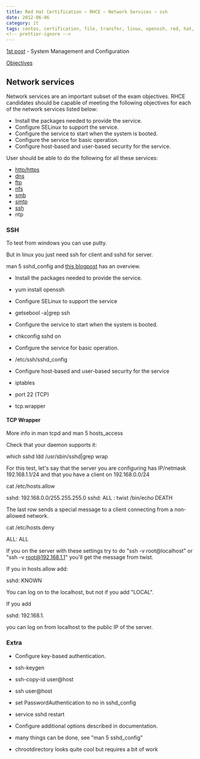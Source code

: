 ```yaml
---
title: Red Hat Certification – RHCE – Network Services – ssh
date: 2012-06-06
category: it
tags: centos, certification, file, transfer, linux, openssh, red, hat, rhce, ssh, sshd, studying, tcp, wrapper
<!-- prettier-ignore -->
---
```


[1st post](https://www.guldmyr.com/red-hat-certification-rhce-system-configuration-and-management-2/ "1st post")
\- System Management and Configuration

[Objectives](https://www.redhat.com/training/courses/ex300/examobjective "on redhat.com")

## Network services

Network services are an important subset of the exam objectives. RHCE candidates
should be capable of meeting the following objectives for each of the network
services listed below:

- Install the packages needed to provide the service.
- Configure SELinux to support the service.
- Configure the service to start when the system is booted.
- Configure the service for basic operation.
- Configure host-based and user-based security for the service.

User should be able to do the following for all these services:

- [http/https](https://guldmyr.com/red-hat-certification-rhce-network-services-httpd)
- [dns](https://guldmyr.com/red-hat-certification-rhce-network-services-dns)
- [ftp](https://www.guldmyr.com/red-hat-certification-rhce-network-services-ftp)
- [nfs](https://www.guldmyr.com/red-hat-certification-rhce-network-services-nfs/)
- [smb](https://www.guldmyr.com/red-hat-certification-rhce-network-services-smb/)
- [smtp](https://www.guldmyr.com/red-hat-certification-rhce-network-services-e-mail/)
- [ssh](https://www.guldmyr.com/red-hat-certification-rhce-network-services-ssh/)
- ntp

### SSH

To test from windows you can use putty.

But in linux you just need ssh for client and sshd for server.

man 5 sshd_config and
[this blogpost](http://www.aboutlinux.info/2005/10/using-tcp-wrappers-to-secure-linux.html "on aboutlinux.info")
has an overview.

- Install the packages needed to provide the service.

- yum install openssh

- Configure SELinux to support the service

- getsebool -a|grep ssh

- Configure the service to start when the system is booted.

- chkconfig sshd on

- Configure the service for basic operation.

- /etc/ssh/sshd_config

- Configure host-based and user-based security for the service

- iptables

- port 22 (TCP)

- tcp.wrapper

#### TCP Wrapper

More info in man tcpd and man 5 hosts_access

Check that your daemon supports it:

which sshd ldd /usr/sbin/sshd|grep wrap

For this test, let's say that the server you are configuring has IP/netmask
192.168.1.1/24 and that you have a client on 192.168.0.0/24

cat /etc/hosts.allow

sshd: 192.168.0.0/255.255.255.0 sshd: ALL : twist /bin/echo DEATH

The last row sends a special message to a client connecting from a non-allowed
network.

cat /etc/hosts.deny

ALL: ALL

If you on the server with these settings try to do "ssh -v root@localhost" or
"ssh -v root@192.168.1.1" you'll get the message from twist.

If you in hosts.allow add:

sshd: KNOWN

You can log on to the localhost, but not if you add "LOCAL".

If you add

sshd: 192.168.1.

you can log on from localhost to the public IP of the server.

### Extra

- Configure key-based authentication.

- ssh-keygen
- ssh-copy-id user@host
- ssh user@host
- set PasswordAuthentication to no in sshd_config
- service sshd restart

- Configure additional options described in documentation.

- many things can be done, see "man 5 sshd_config"
- chrootdirectory looks quite cool but requires a bit of work
